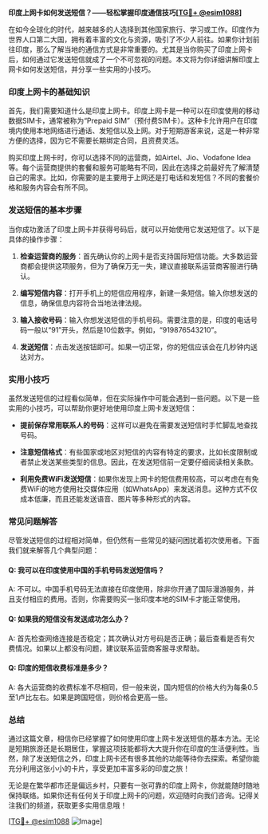 **印度上网卡如何发送短信？——轻松掌握印度通信技巧[[TG💪+ @esim1088](https://t.me/s/esim1088)]**

在如今全球化的时代，越来越多的人选择到其他国家旅行、学习或工作。印度作为世界人口第二大国，拥有着丰富的文化与资源，吸引了不少人前往。如果你计划前往印度，那么了解当地的通信方式是非常重要的。尤其是当你购买了印度上网卡后，如何通过它发送短信就成了一个不可忽视的问题。本文将为你详细讲解印度上网卡如何发送短信，并分享一些实用的小技巧。

### 印度上网卡的基础知识

首先，我们需要知道什么是印度上网卡。印度上网卡是一种可以在印度使用的移动数据SIM卡，通常被称为“Prepaid SIM”（预付费SIM卡）。这种卡允许用户在印度境内使用本地网络进行通话、发短信以及上网。对于短期游客来说，这是一种非常方便的选择，因为它不需要长期绑定合同，且资费灵活。

购买印度上网卡时，你可以选择不同的运营商，如Airtel、Jio、Vodafone Idea等。每个运营商提供的套餐和服务可能略有不同，因此在选择之前最好先了解清楚自己的需求。比如，你需要的是主要用于上网还是打电话和发短信？不同的套餐价格和服务内容会有所不同。

### 发送短信的基本步骤

当你成功激活了印度上网卡并获得号码后，就可以开始使用它发送短信了。以下是具体的操作步骤：

1. **检查运营商的服务**：首先确认你的上网卡是否支持国际短信功能。大多数运营商都会提供这项服务，但为了确保万无一失，建议直接联系运营商客服进行确认。

2. **编写短信内容**：打开手机上的短信应用程序，新建一条短信。输入你想发送的信息，确保信息内容符合当地法律法规。

3. **输入接收号码**：输入你想发送短信的手机号码。需要注意的是，印度的电话号码一般以“91”开头，然后是10位数字。例如，“919876543210”。

4. **发送短信**：点击发送按钮即可。如果一切正常，你的短信应该会在几秒钟内送达对方。

### 实用小技巧

虽然发送短信的过程看似简单，但在实际操作中可能会遇到一些问题。以下是一些实用的小技巧，可以帮助你更好地使用印度上网卡发送短信：

- **提前保存常用联系人的号码**：这样可以避免在需要发送短信时手忙脚乱地查找号码。
  
- **注意短信格式**：有些国家或地区对短信的内容有特定的要求，比如长度限制或者禁止发送某些类型的信息。因此，在发送短信前一定要仔细阅读相关条款。

- **利用免费WiFi发送短信**：如果你发现上网卡的短信费用较高，可以考虑在有免费WiFi的地方使用社交媒体应用（如WhatsApp）来发送消息。这种方式不仅成本低廉，而且还能发送语音、图片等多种形式的内容。

### 常见问题解答

尽管发送短信的过程相对简单，但仍然有一些常见的疑问困扰着初次使用者。下面我们就来解答几个典型问题：

#### Q: 我可以在印度使用中国的手机号码发送短信吗？
A: 不可以。中国手机号码无法直接在印度使用，除非你开通了国际漫游服务，并且支付相应的费用。否则，你需要购买一张印度本地的SIM卡才能正常使用。

#### Q: 如果我的短信没有发送成功怎么办？
A: 首先检查网络连接是否稳定；其次确认对方号码是否正确；最后查看是否有欠费情况。如果以上都没有问题，建议联系运营商客服寻求帮助。

#### Q: 印度的短信收费标准是多少？
A: 各大运营商的收费标准不尽相同，但一般来说，国内短信的价格大约为每条0.5至1卢比左右。如果是跨国短信，则价格会更高一些。

### 总结

通过这篇文章，相信你已经掌握了如何使用印度上网卡发送短信的基本方法。无论是短期旅游还是长期居住，掌握这项技能都将大大提升你在印度的生活便利性。当然，除了发送短信之外，印度上网卡还有很多其他的功能等待你去探索。希望你能充分利用这张小小的卡片，享受更加丰富多彩的印度之旅！

无论是在繁华都市还是偏远乡村，只要有一张可靠的印度上网卡，你就能随时随地保持联络。如果你还有任何关于印度上网卡的问题，欢迎随时向我们咨询。记得关注我们的频道，获取更多实用信息哦！

[[TG💪+ @esim1088](https://t.me/s/esim1088) ![Image](https://i.postimg.cc/4NQfJmqS/Snipaste-2025-05-13-00-14-12.png)]